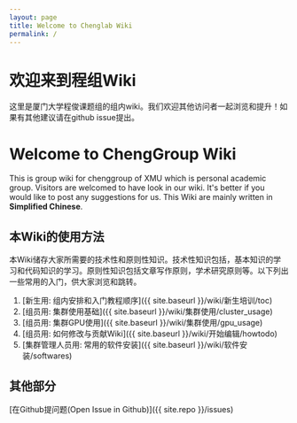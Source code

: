 ```yaml
---
layout: page
title: Welcome to Chenglab Wiki
permalink: /
---
```


# 欢迎来到程组Wiki

这里是厦门大学程俊课题组的组内wiki。我们欢迎其他访问者一起浏览和提升！如果有其他建议请在github issue提出。

# Welcome to ChengGroup Wiki

This is group wiki for chenggroup of XMU which is personal academic group. Visitors are welcomed to have look in our wiki. It's better if you would like to post any suggestions for us. This Wiki are mainly written in **Simplified Chinese**.



## 本Wiki的使用方法

本Wiki储存大家所需要的技术性和原则性知识。技术性知识包括，基本知识的学习和代码知识的学习。原则性知识包括文章写作原则，学术研究原则等。以下列出一些常用的入门，供大家浏览和跳转。

1. [新生用: 组内安排和入门教程顺序]({{ site.baseurl }}/wiki/新生培训/toc)
2. [组员用: 集群使用基础]({{ site.baseurl }}/wiki/集群使用/cluster_usage)
3. [组员用: 集群GPU使用]({{ site.baseurl }}/wiki/集群使用/gpu_usage)
4. [组员用: 如何修改与贡献Wiki]({{ site.baseurl }}/wiki/开始编辑/howtodo)
5. [集群管理人员用: 常用的软件安装]({{ site.baseurl }}/wiki/软件安装/softwares)

## 其他部分

[在Github提问题(Open Issue in Github)]({{ site.repo }}/issues)


